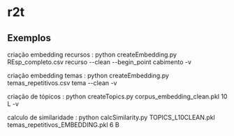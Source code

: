 # r2t

## Exemplos  

criação embedding recursos :    python createEmbedding.py REsp_completo.csv recurso --clean --begin_point cabimento -v

criação embedding temas : python createEmbedding.py temas_repetitivos.csv tema --clean -v

criação de tópicos : python createTopics.py corpus_embedding_clean.pkl 10 L -v

calculo de similaridade : python calcSimilarity.py TOPICS_L10CLEAN.pkl temas_repetitivos_EMBEDDING.pkl 6 B
